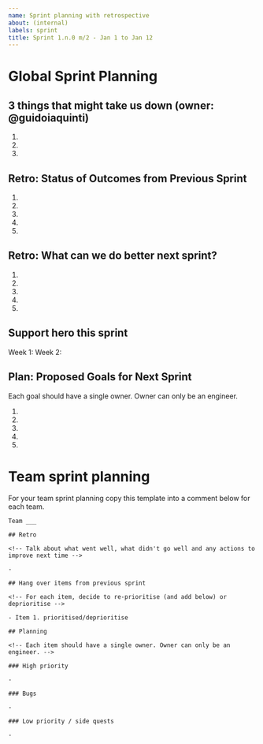 ```yaml
---
name: Sprint planning with retrospective
about: (internal)
labels: sprint
title: Sprint 1.n.0 m/2 - Jan 1 to Jan 12
---
```


# Global Sprint Planning

## 3 things that might take us down (owner: @guidoiaquinti)

1.
2.
3.

## Retro: Status of Outcomes from Previous Sprint

1.
2.
3.
4.
5.

## Retro: What can we do better next sprint?

1.
2.
3.
4.
5.

## Support hero this sprint
<!-- https://posthog.pagerduty.com/schedules#PPLGE4G -->
Week 1: 
Week 2:

## Plan: Proposed Goals for Next Sprint 

Each goal should have a single owner. Owner can only be an engineer.

1.
2.
3.
4.
5.

# Team sprint planning

For your team sprint planning copy this template into a comment below for each team.

```
Team ___

## Retro

<!-- Talk about what went well, what didn't go well and any actions to improve next time -->

- 

## Hang over items from previous sprint

<!-- For each item, decide to re-prioritise (and add below) or deprioritise -->

- Item 1. prioritised/deprioritise

## Planning

<!-- Each item should have a single owner. Owner can only be an engineer. -->

### High priority

-

### Bugs

-

### Low priority / side quests

-

```
